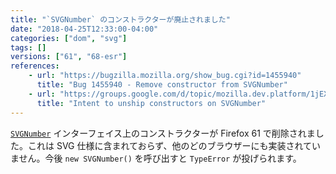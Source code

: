 ```yaml
---
title: "`SVGNumber` のコンストラクターが廃止されました"
date: "2018-04-25T12:33:00-04:00"
categories: ["dom", "svg"]
tags: []
versions: ["61", "68-esr"]
references:
    - url: "https://bugzilla.mozilla.org/show_bug.cgi?id=1455940"
      title: "Bug 1455940 - Remove constructor from SVGNumber"
    - url: "https://groups.google.com/d/topic/mozilla.dev.platform/1jEXK-Ctbng/discussion"
      title: "Intent to unship constructors on SVGNumber"
---
```

[`SVGNumber`](https://developer.mozilla.org/docs/Web/API/SVGNumber) インターフェイス上のコンストラクターが Firefox 61 で削除されました。これは SVG 仕様に含まれておらず、他のどのブラウザーにも実装されていません。今後 `new SVGNumber()` を呼び出すと `TypeError` が投げられます。
